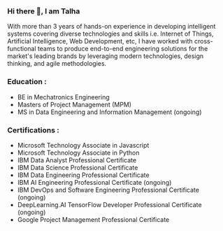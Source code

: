 ### Hi there 👋, I am Talha

With more than 3 years of hands-on experience in developing intelligent systems covering diverse technologies and skills i.e. Internet of Things, Artificial Intelligence, Web Development, etc, I have worked with cross-functional teams to produce end-to-end engineering solutions for the market's leading brands by leveraging modern technologies, design thinking, and agile methodologies. 

### Education :
- BE in Mechatronics Engineering
- Masters of Project Management (MPM)
- MS in Data Engineering and Information Management (ongoing)

### Certifications :
- Microsoft Technology Associate in Javascript
- Microsoft Technology Associate in Python
- IBM Data Analyst Professional Certificate
- IBM Data Science Professional Certificate
- IBM Data Engineering Professional Certificate
- IBM AI Engineering Professional Certificate (ongoing)
- IBM DevOps and Software Engineering Professional Certificate (ongoing)
- DeepLearning.AI TensorFlow Developer Professional Certificate (ongoing)
- Google Project Management Professional Certificate

<!--- 
### DeepLearning.AI Specializations :
- Mathematics for ML and Data Science
- Machine Learning
- Deep Learning
- Natural Language Processing
- Generative Adversarial Networks
- Tensorflow: Advance Techniques
- Tensorflow: Data and Deployment
- ML Engineering for Production (MLOPS)
--->

<!--- 
Domains :

1) Internet of Things
2) Data Analytics
3) Data Science 
4) Machine Learning
5) Deep Learning
6) Generative Adversrial Networks (GANs)
7) Natural Language Processing (NLP)
8) Image Processing
9) Computer Vision 
10) 3D Reconstruction
11) Web Development
12) Cloud Computing
13) Data Engineering
14) DevOps Engineering


Tools :

- C++ / Rust / Python / Javascript / Typescript

- React Js / Next Js / Express Js / Node Js

- Github Actions / Docker / Kubernetes / Teraform / NodeRed / InfluxDB / Grafana

- Firebase / Netlify / Vercel / AWS / Azure / GCP

- Kafka / Spark / Hadoop / Airflow / Snowflake / Databricks

- Scikit-Learn / Keras / Pytorch / Tensorflow / Langchain

--->


